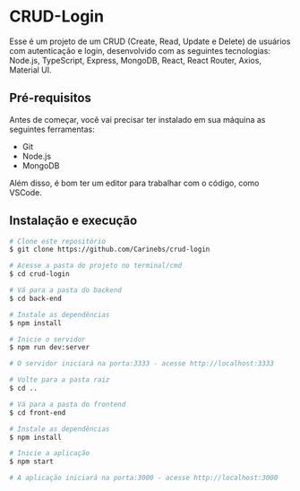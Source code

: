 # CRUD-Login
Esse é um projeto de um CRUD (Create, Read, Update e Delete) de usuários com autenticação e login, desenvolvido com as seguintes tecnologias: Node.js, TypeScript, Express, MongoDB, React, React Router, Axios, Material UI.

## Pré-requisitos
Antes de começar, você vai precisar ter instalado em sua máquina as seguintes ferramentas:

- Git
- Node.js
- MongoDB

Além disso, é bom ter um editor para trabalhar com o código, como VSCode.

## Instalação e execução
```bash
# Clone este repositório
$ git clone https://github.com/Carinebs/crud-login

# Acesse a pasta do projeto no terminal/cmd
$ cd crud-login

# Vá para a pasta do backend
$ cd back-end

# Instale as dependências
$ npm install

# Inicie o servidor
$ npm run dev:server

# O servidor iniciará na porta:3333 - acesse http://localhost:3333 

# Volte para a pasta raiz
$ cd ..

# Vá para a pasta do frontend
$ cd front-end

# Instale as dependências
$ npm install

# Inicie a aplicação
$ npm start

# A aplicação iniciará na porta:3000 - acesse http://localhost:3000
